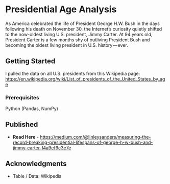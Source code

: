 # Presidential Age Analysis

As America celebrated the life of President George H.W. Bush in the days following his death on November 30, the Internet’s curiosity quietly shifted to the now-oldest living U.S. president, Jimmy Carter. At 94 years old, President Carter is a few months shy of outliving President Bush and becoming the oldest living president in U.S. history — ever.

## Getting Started

I pulled the data on all U.S. presidents from this Wikipedia page: https://en.wikipedia.org/wiki/List_of_presidents_of_the_United_States_by_age

### Prerequisites

Python (Pandas, NumPy)

## Published

* **Read Here** - https://medium.com/@linleysanders/measuring-the-record-breaking-presidential-lifespans-of-george-h-w-bush-and-jimmy-carter-f4a9ef9c3e7e

## Acknowledgments

* Table / Data: Wikipedia
